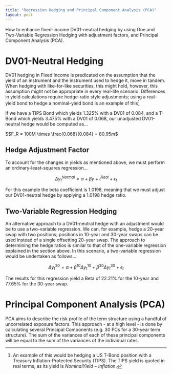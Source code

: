 ```yaml
---
title: "Regression Hedging and Principal Component Analysis (PCA)"
layout: post
---
```

How to enhance fixed-income DV01-neutral hedging by using One and Two-Variable Regression Hedging with adjustment factors, and Principal Component Analysis (PCA).

# DV01-Neutral Hedging
DV01 hedging in Fixed Income is predicated on the assumption that the yield of an instrument and the instrument used to hedge it, move in tandem. When hedging with like-for-like securities, this might hold, however, this assumption might not be appropriate in every real-life scenario. Differences in yield calculations require hedge-ratio style adjustments; using a real-yield bond to hedge a nominal-yield bond is an example of this[^1]

[^1]: An example of this would be hedging a US T-Bond position with a Treasury Inflation-Protected Security (TIPS). The TIPS yield is quoted in real terms, as its yield is $Nominal Yield - Inflation$.

If we have a TIPS Bond which yields 1.325% with a DV01 of 0.084, and a T-Bond which yields 3.475% with a DV01 of 0.068, our unadjusted DV01-neutral hedge would be computed as...

$$F_R = 100M \times \frac{0.068}{0.084} = $80.95m$$
 
## Hedge Adjustment Factor
To account for the changes in yields as mentioned above, we must perform an ordinary-least-squares regression...

$$\Delta y_t^{Normal} = \alpha + \beta y+t^{Real}+\epsilon_t$$

For this example the beta coefficient is 1.0198, meaning that we must adjust our DV01-neutral hedge by applying a 1.0198 hedge ratio.

## Two-Variable Regression Hedging
An alternative approach to a DV01-neutral hedge with an adjustment would be to use a two-variable regression. We can, for example, hedge a 20-year swap with two positions; positions in 10-year and 30-year swaps can be used instead of a single offsetting 20-year swap. The approach to determining the hedge ratios is similar to that of the one-variable regression explained in the section above. In this scenario, a two-variable regression would be undertaken as follows...

$$\Delta y_t^{20} = \alpha + \beta^{10}\Delta y_t^{10} + \beta^{30}\Delta y_t^{30} + \epsilon_t$$

The results for this regression yield a Beta of 22.21% for the 10-year and 77.65% for the 30-year swap.

# Principal Component Analysis (PCA)
PCA aims to describe the risk profile of the term structure using a handful of uncorrelated exposure factors. This approach - at a high level - is done by calculating several Principal Components (e.g. 30 PCs for a 30-year term structure). The sum of the variances of each of these principal components will be equal to the sum of the variances of the individual rates. 
